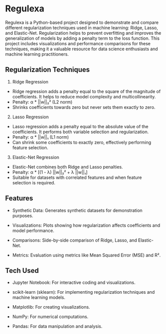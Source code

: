 # Regulexa

Regulexa is a Python-based project designed to demonstrate and compare different regularization techniques used in machine learning: Ridge, Lasso, and Elastic-Net. Regularization helps to prevent overfitting and improves the generalization of models by adding a penalty term to the loss function. This project includes visualizations and performance comparisons for these techniques, making it a valuable resource for data science enthusiasts and machine learning practitioners.

## Regularization Techniques


1. Ridge Regression
- Ridge regression adds a penalty equal to the square of the magnitude of coefficients. It helps to reduce model complexity and multicollinearity.
- Penalty: α * ||w||₂² (L2 norm)
- Shrinks coefficients towards zero but never sets them exactly to zero.


2. Lasso Regression
- Lasso regression adds a penalty equal to the absolute value of the coefficients. It performs both variable selection and regularization.
- Penalty: α * ||w||₁ (L1 norm)
- Can shrink some coefficients to exactly zero, effectively performing feature selection.


3. Elastic-Net Regression
- Elastic-Net combines both Ridge and Lasso penalties.
- Penalty: α * [(1 - λ) ||w||₂² + λ ||w||₁]
- Suitable for datasets with correlated features and when feature selection is required.


## Features

- Synthetic Data: Generates synthetic datasets for demonstration purposes.

- Visualizations: Plots showing how regularization affects coefficients and model performance.

- Comparisons: Side-by-side comparison of Ridge, Lasso, and Elastic-Net.

- Metrics: Evaluation using metrics like Mean Squared Error (MSE) and R².

## Tech Used

- Jupyter Notebook: For interactive coding and visualizations.

- scikit-learn (sklearn): For implementing regularization techniques and machine learning models.

- Matplotlib: For creating visualizations.

- NumPy: For numerical computations.

- Pandas: For data manipulation and analysis.
